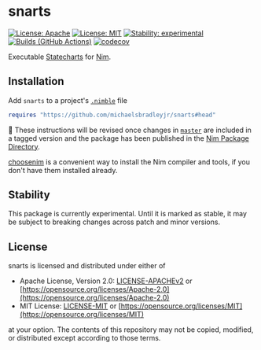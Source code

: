 # snarts

[![License: Apache](https://img.shields.io/badge/License-Apache%202.0-blue.svg)](https://opensource.org/licenses/Apache-2.0)
[![License: MIT](https://img.shields.io/badge/License-MIT-blue.svg)](https://opensource.org/licenses/MIT)
[![Stability: experimental](https://img.shields.io/badge/Stability-experimental-orange.svg)](#stability)
[![Builds (GitHub Actions)](https://github.com/michaelsbradleyjr/snarts/actions/workflows/builds.yml/badge.svg?branch=master)](https://github.com/michaelsbradleyjr/snarts/actions?query=workflow%3ABuilds+branch%3Amaster)
[![codecov](https://codecov.io/github/michaelsbradleyjr/snarts/branch/master/graph/badge.svg?token=AROG63USFC)](https://codecov.io/github/michaelsbradleyjr/snarts)

Executable [Statecharts](https://en.wikipedia.org/wiki/State_diagram#Harel_statechart) for [Nim](https://nim-lang.org).

## Installation

<!-- Add [`snarts`](https://nimble.directory/pkg/snarts) to a project's [`.nimble`](https://github.com/nim-lang/nimble#readme) file -->

Add `snarts` to a project's [`.nimble`](https://github.com/nim-lang/nimble#readme) file

```nim
requires "https://github.com/michaelsbradleyjr/snarts#head"
```

:construction: These instructions will be revised once changes in [`master`](https://github.com/michaelsbradleyjr/snarts/tree/master) are included in a tagged version and the package has been published in the [Nim Package Directory](https://nimble.directory/).

[choosenim](https://github.com/dom96/choosenim#readme) is a convenient way to install the Nim compiler and tools, if you don't have them installed already.

## Stability

This package is currently experimental. Until it is marked as stable, it may be subject to breaking changes across patch and minor versions.

## License

snarts is licensed and distributed under either of

* Apache License, Version 2.0: [LICENSE-APACHEv2](LICENSE-APACHEv2) or [https://opensource.org/licenses/Apache-2.0](https://opensource.org/licenses/Apache-2.0)
* MIT License: [LICENSE-MIT](LICENSE-MIT) or [https://opensource.org/licenses/MIT](https://opensource.org/licenses/MIT)

at your option. The contents of this repository may not be copied, modified, or distributed except according to those terms.
